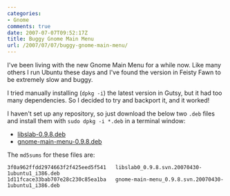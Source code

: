 ```yaml
---
categories:
- Gnome
comments: true
date: 2007-07-07T09:52:17Z
title: Buggy Gnome Main Menu
url: /2007/07/07/buggy-gnome-main-menu/
---
```


I've been living with the new Gnome Main Menu for a while now.  Like many
others I run Ubuntu these days and I've found the version in Feisty Fawn
to be extremely slow and buggy.

I tried manually installing (`dpkg -i`) the latest version in Gutsy, but
it had too many dependencies.  So I decided to try and backport it, and
it worked!

I haven't set up any repository, so just download the below two `.deb`
files and install them with `sudo dpkg -i *.deb` in a terminal window:

* [libslab-0.9.8.deb](http://vmlinux.org/jocke/debian/libslab0_0.9.8.svn.20070430-1ubuntu1_i386.deb)
* [gnome-main-menu-0.9.8.deb](http://vmlinux.org/jocke/debian/gnome-main-menu_0.9.8.svn.20070430-1ubuntu1_i386.deb)

The `md5sums` for these files are:

    3f0a962ffdd2974663f2f425eed5f541   libslab0_0.9.8.svn.20070430-1ubuntu1_i386.deb
    1d11fcace33bab707e28c230c85ea1ba   gnome-main-menu_0.9.8.svn.20070430-1ubuntu1_i386.deb
